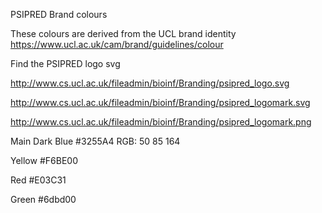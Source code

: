 PSIPRED Brand colours

These colours are derived from the UCL brand identity
https://www.ucl.ac.uk/cam/brand/guidelines/colour

Find the PSIPRED logo svg

http://www.cs.ucl.ac.uk/fileadmin/bioinf/Branding/psipred_logo.svg

http://www.cs.ucl.ac.uk/fileadmin/bioinf/Branding/psipred_logomark.svg

http://www.cs.ucl.ac.uk/fileadmin/bioinf/Branding/psipred_logomark.png

Main Dark Blue
#3255A4
RGB: 50 85 164

Yellow
#F6BE00

Red
#E03C31

Green
#6dbd00
